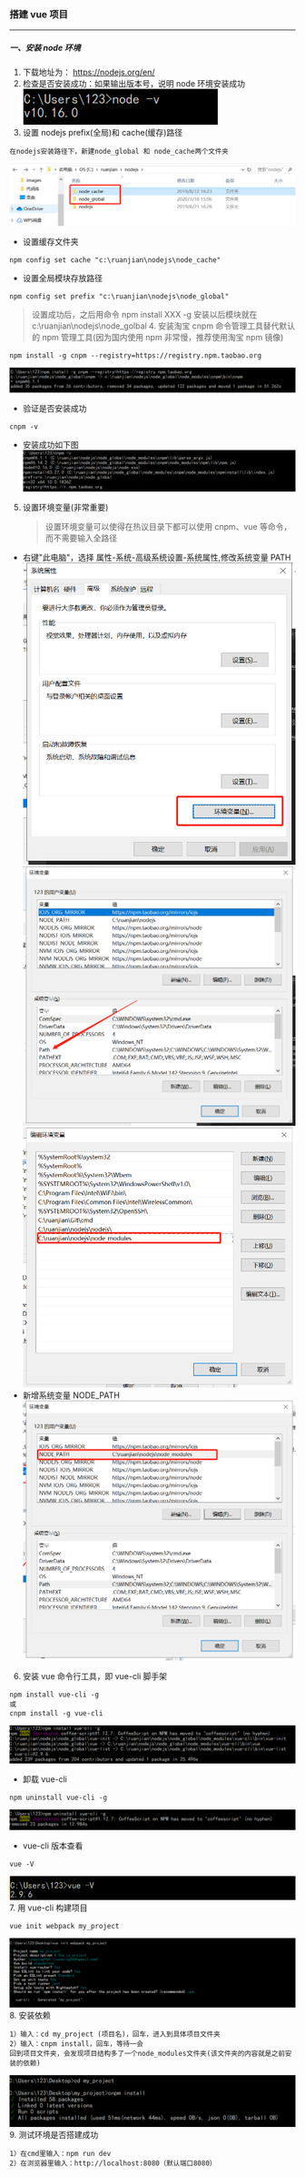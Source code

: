 ### 搭建 vue 项目

---

##### 一、安装 node 环境

1. 下载地址为： https://nodejs.org/en/
2. 检查是否安装成功：如果输出版本号，说明 node 环境安装成功
   ![Image](https://raw.githubusercontent.com/luzeping966/knowledgeBase/master/images/vue01.png)
3. 设置 nodejs prefix(全局)和 cache(缓存)路径

```
在nodejs安装路径下，新建node_global 和 node_cache两个文件夹
```

![Image](https://raw.githubusercontent.com/luzeping966/knowledgeBase/master/images/vue04.png)

- 设置缓存文件夹

```
npm config set cache "c:\ruanjian\nodejs\node_cache"
```

- 设置全局模块存放路径

```
npm config set prefix "c:\ruanjian\nodejs\node_global"
```

> 设置成功后，之后用命令 npm install XXX -g 安装以后模块就在 c:\ruanjian\nodejs\node_golbal 4. 安装淘宝 cnpm 命令管理工具替代默认的 npm 管理工具(因为国内使用 npm 非常慢，推荐使用淘宝 npm 镜像)

```
npm install -g cnpm --registry=https://registry.npm.taobao.org
```

![image](https://raw.githubusercontent.com/luzeping966/knowledgeBase/master/images/vue02.png)

- 验证是否安装成功

```
cnpm -v
```

- 安装成功如下图
  ![image](https://raw.githubusercontent.com/luzeping966/knowledgeBase/master/images/vue03.png)

5. 设置环境变量(非常重要)
   > 设置环境变量可以使得在热议目录下都可以使用 cnpm、vue 等命令，而不需要输入全路径

- 右键"此电脑"，选择 属性-系统-高级系统设置-系统属性,修改系统变量 PATH
  ![image](https://raw.githubusercontent.com/luzeping966/knowledgeBase/master/images/vue05.png)
  ![image](https://raw.githubusercontent.com/luzeping966/knowledgeBase/master/images/vue06.png)
  ![image](https://raw.githubusercontent.com/luzeping966/knowledgeBase/master/images/vue07.png)
- 新增系统变量 NODE_PATH
  ![image](https://raw.githubusercontent.com/luzeping966/knowledgeBase/master/images/vue08.png)

6. 安装 vue 命令行工具，即 vue-cli 脚手架

```
npm install vue-cli -g
或
cnpm install -g vue-cli
```

![image](https://raw.githubusercontent.com/luzeping966/knowledgeBase/master/images/vue11.png)

- 卸载 vue-cli

```
npm uninstall vue-cli -g
```

![image](https://raw.githubusercontent.com/luzeping966/knowledgeBase/master/images/vue12.png)

- vue-cli 版本查看

```
vue -V
```

![image](https://raw.githubusercontent.com/luzeping966/knowledgeBase/master/images/vue10.png) 7. 用 vue-cli 构建项目

```
vue init webpack my_project
```

![image](https://raw.githubusercontent.com/luzeping966/knowledgeBase/master/images/vue13.png) 8. 安装依赖

```
1）输入：cd my_project (项目名)，回车，进入到具体项目文件夹
2）输入：cnpm install，回车，等待一会
回到项目文件夹，会发现项目结构多了一个node_modules文件夹(该文件夹的内容就是之前安装的依赖)
```

![image](https://raw.githubusercontent.com/luzeping966/knowledgeBase/master/images/vue14.png) 9. 测试环境是否搭建成功

```
1）在cmd里输入：npm run dev
2）在浏览器里输入：http://localhost:8080（默认端口8080）
```
